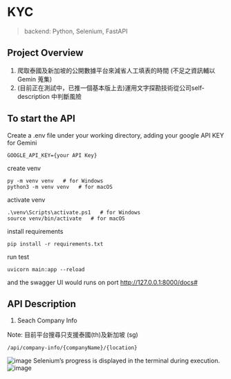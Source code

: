 # KYC

> backend: Python, Selenium, FastAPI

## Project Overview
1. 爬取泰國及新加坡的公開數據平台來減省人工填表的時間 (不足之資訊輔以 Gemin 蒐集)
3. (目前正在測試中，已推一個基本版上去)運用文字探勘技術從公司self-description 中判斷風險


## To start the API

Create a .env file under your working directory, adding your google API KEY for Gemini

```
GOOGLE_API_KEY={your API Key}
```


create venv

```
py -m venv venv   # for Windows
python3 -m venv venv   # for macOS
```

activate venv

```
.\venv\Scripts\activate.ps1   # for Windows
source venv/bin/activate   # for macOS
```
install requirements

```
pip install -r requirements.txt
```

run test

```
uvicorn main:app --reload
```

and the swagger UI  would runs on port http://127.0.0.1:8000/docs#

## API Description
1. Seach Company Info

Note: 目前平台搜尋只支援泰國(th)及新加坡 (sg)
```
/api/company-info/{companyName}/{location}
```
![image](https://github.com/user-attachments/assets/af63c766-459a-4bab-a69a-10a2cbace0ec)
Selenium’s progress is displayed in the terminal during execution.
![image](https://github.com/user-attachments/assets/30c20250-4fa4-421e-b3f8-6983beb35f51)


